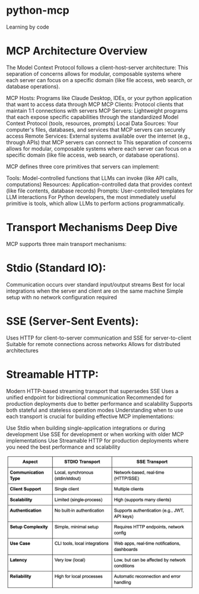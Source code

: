 # python-mcp
Learning by code

# MCP Architecture Overview
The Model Context Protocol follows a client-host-server architecture: This separation of concerns allows for modular, composable systems where each server can focus on a specific domain (like file access, web search, or database operations).

MCP Hosts: Programs like Claude Desktop, IDEs, or your python application that want to access data through MCP
MCP Clients: Protocol clients that maintain 1:1 connections with servers
MCP Servers: Lightweight programs that each expose specific capabilities through the standardized Model Context Protocol (tools, resources, prompts)
Local Data Sources: Your computer's files, databases, and services that MCP servers can securely access
Remote Services: External systems available over the internet (e.g., through APIs) that MCP servers can connect to
This separation of concerns allows for modular, composable systems where each server can focus on a specific domain (like file access, web search, or database operations).

MCP defines three core primitives that servers can implement:

Tools: Model-controlled functions that LLMs can invoke (like API calls, computations)
Resources: Application-controlled data that provides context (like file contents, database records)
Prompts: User-controlled templates for LLM interactions
For Python developers, the most immediately useful primitive is tools, which allow LLMs to perform actions programmatically.

# Transport Mechanisms Deep Dive
MCP supports three main transport mechanisms:

# Stdio (Standard IO):
Communication occurs over standard input/output streams
Best for local integrations when the server and client are on the same machine
Simple setup with no network configuration required

# SSE (Server-Sent Events):
Uses HTTP for client-to-server communication and SSE for server-to-client
Suitable for remote connections across networks
Allows for distributed architectures

# Streamable HTTP:
Modern HTTP-based streaming transport that supersedes SSE
Uses a unified endpoint for bidirectional communication
Recommended for production deployments due to better performance and scalability
Supports both stateful and stateless operation modes
Understanding when to use each transport is crucial for building effective MCP implementations:

Use Stdio when building single-application integrations or during development
Use SSE for development or when working with older MCP implementations
Use Streamable HTTP for production deployments where you need the best performance and scalability

![alt text](image.png)



